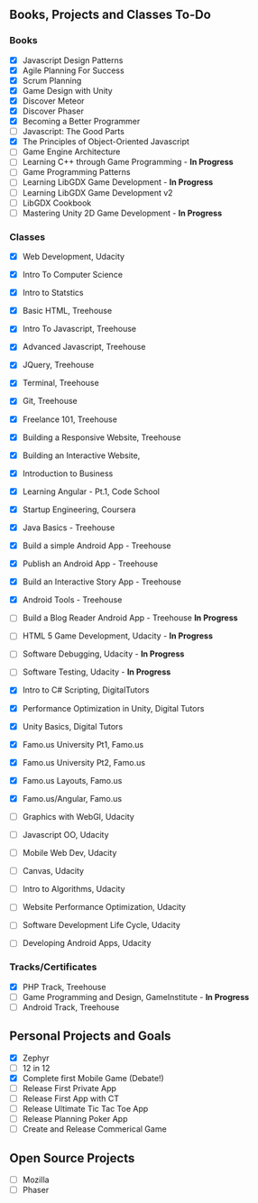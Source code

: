 ## Books, Projects and Classes To-Do

### Books
- [x] Javascript Design Patterns
- [x] Agile Planning For Success
- [x] Scrum Planning
- [x] Game Design with Unity
- [x] Discover Meteor
- [x] Discover Phaser
- [x] Becoming a Better Programmer 
- [ ] Javascript: The Good Parts
- [x] The Principles of Object-Oriented Javascript
- [ ] Game Engine Architecture
- [ ] Learning C++ through Game Programming - **In Progress**
- [ ] Game Programming Patterns
- [ ] Learning LibGDX Game Development - **In Progress**
- [ ] Learning LibGDX Game Development v2
- [ ] LibGDX Cookbook
- [ ] Mastering Unity 2D Game Development - **In Progress**

 ### Classes
- [x] Web Development, Udacity
- [x] Intro To Computer Science
- [x] Intro to Statstics
- [x] Basic HTML, Treehouse
- [x] Intro To Javascript, Treehouse
- [x] Advanced Javascript, Treehouse
- [x] JQuery, Treehouse
- [x] Terminal, Treehouse
- [x] Git, Treehouse
- [x] Freelance 101, Treehouse
- [x] Building a Responsive Website, Treehouse
- [x] Building an Interactive Website,
- [x] Introduction to Business
- [x] Learning Angular - Pt.1, Code School
- [x] Startup Engineering, Coursera
- [x] Java Basics - Treehouse
- [x] Build a simple Android App - Treehouse
- [x] Publish an Android App - Treehouse
- [x] Build an Interactive Story App - Treehouse
- [x] Android Tools - Treehouse
- [ ] Build a Blog Reader Android App - Treehouse **In Progress**
- [ ] HTML 5 Game Development, Udacity - **In Progress**
- [ ] Software Debugging, Udacity - **In Progress**
- [ ] Software Testing, Udacity - **In Progress**
- [x] Intro to C# Scripting, DigitalTutors
- [x] Performance Optimization in Unity, Digital Tutors
- [x] Unity Basics, Digital Tutors
- [x] Famo.us University Pt1, Famo.us
- [x] Famo.us University Pt2, Famo.us
- [x] Famo.us Layouts, Famo.us
- [x] Famo.us/Angular, Famo.us
- [ ] Graphics with WebGl, Udacity
- [ ] Javascript OO, Udacity
- [ ] Mobile Web Dev, Udacity
- [ ] Canvas, Udacity
- [ ] Intro to Algorithms, Udacity
- [ ] Website Performance Optimization, Udacity
- [ ] Software Development Life Cycle, Udacity
- [ ] Developing Android Apps, Udacity


### Tracks/Certificates
- [x] PHP Track, Treehouse
- [ ] Game Programming and Design, GameInstitute - **In Progress**
- [ ] Android Track, Treehouse

## Personal Projects and Goals
- [x] Zephyr
- [ ] 12 in 12
- [x] Complete first Mobile Game (Debate!)
- [ ] Release First Private App
- [ ] Release First App with CT
- [ ] Release Ultimate Tic Tac Toe App
- [ ] Release Planning Poker App
- [ ] Create and Release Commerical Game

## Open Source Projects
- [ ] Mozilla
- [ ] Phaser
